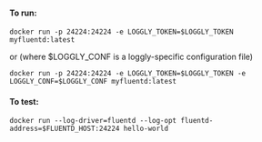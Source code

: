 #### To run:

```
docker run -p 24224:24224 -e LOGGLY_TOKEN=$LOGGLY_TOKEN myfluentd:latest
```
or (where $LOGGLY_CONF is a loggly-specific configuration file)
```
docker run -p 24224:24224 -e LOGGLY_TOKEN=$LOGGLY_TOKEN -e LOGGLY_CONF=$LOGGLY_CONF myfluentd:latest
```

#### To test:

```
docker run --log-driver=fluentd --log-opt fluentd-address=$FLUENTD_HOST:24224 hello-world
```
